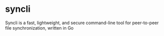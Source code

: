 # syncli
Syncli is a fast, lightweight, and secure command-line tool for peer-to-peer file synchronization, written in Go
